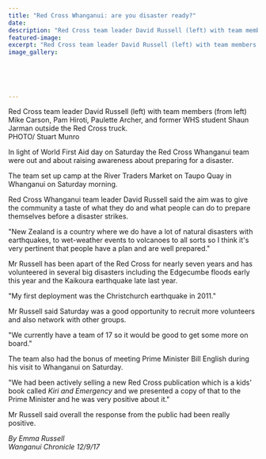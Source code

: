 ```yaml
---
title: "Red Cross Whanganui: are you disaster ready?"
date: 
description: "Red Cross team leader David Russell (left) with team members (from left) Mike Carson, Pam Hiroti, Paulette Archer & former WHS student Shaun Jarman"
featured-image: 
excerpt: "Red Cross team leader David Russell (left) with team members (from left) Mike Carson, Pam Hiroti, Paulette Archer, and former WHS student Shaun Jarman outside the Red Cross truck."
image_gallery:
	
	
	
	
	
---
```


<p><span>Red Cross team leader David Russell (left) with team members (from left) Mike Carson, Pam Hiroti, Paulette Archer, and former WHS student Shaun Jarman outside the Red Cross truck. <br />PHOTO/ Stuart Munro</span></p>
<p class="element element-paragraph">In light of World First Aid day on Saturday the Red Cross Whanganui team were out and about raising awareness about preparing for a disaster.</p>
<p class="element element-paragraph">The team set up camp at the River Traders Market on Taupo Quay in Whanganui on Saturday morning.</p>
<p class="element element-paragraph">Red Cross Whanganui team leader David Russell said the aim was to give the community a taste of what they do and what people can do to prepare themselves before a disaster strikes.</p>
<p class="element element-paragraph">"New Zealand is a country where we do have a lot of natural disasters with earthquakes, to wet-weather events to volcanoes to all sorts so I think it's very pertinent that people have a plan and are well prepared."</p>
<p class="element element-paragraph">Mr Russell has been apart of the Red Cross for nearly seven years and has volunteered in several big disasters including the Edgecumbe floods early this year and the Kaikoura earthquake late last year.</p>
<p class="element element-paragraph">"My first deployment was the Christchurch earthquake in 2011."</p>
<p class="element element-paragraph">Mr Russell said Saturday was a good opportunity to recruit more volunteers and also network with other groups.</p>
<p class="element element-paragraph">"We currently have a team of 17 so it would be good to get some more on board."</p>
<p class="element element-paragraph">The team also had the bonus of meeting Prime Minister Bill English during his visit to Whanganui on Saturday.</p>
<p class="element element-paragraph">"We had been actively selling a new Red Cross publication which is a kids' book called&nbsp;<em>Kiri and Emergency</em>&nbsp;and we presented a copy of that to the Prime Minister and he was very positive about it."</p>
<p class="element element-paragraph">Mr Russell said overall the response from the public had been really positive.</p>
<p class="element element-paragraph"><em>By Emma Russell</em><br /><em>Wanganui Chronicle 12/9/17</em></p>

